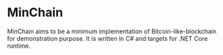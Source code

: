 MinChain
=========

MinChain aims to be a minimum implementation of Bitcoin-like-blockchain for
demonstration purpose.  It is written in C# and targets for .NET Core runtime.
